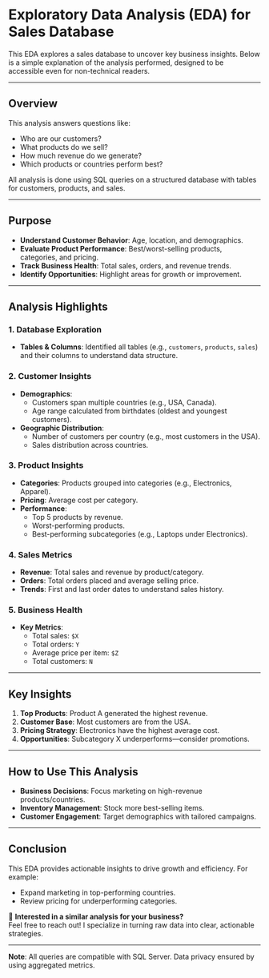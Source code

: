 # Exploratory Data Analysis (EDA) for Sales Database

This EDA explores a sales database to uncover key business insights. Below is a simple explanation of the analysis performed, designed to be accessible even for non-technical readers.

---

## **Overview**
This analysis answers questions like:  
- Who are our customers?  
- What products do we sell?  
- How much revenue do we generate?  
- Which products or countries perform best?  

All analysis is done using SQL queries on a structured database with tables for customers, products, and sales.

---

## **Purpose**
- **Understand Customer Behavior**: Age, location, and demographics.  
- **Evaluate Product Performance**: Best/worst-selling products, categories, and pricing.  
- **Track Business Health**: Total sales, orders, and revenue trends.  
- **Identify Opportunities**: Highlight areas for growth or improvement.

---

## **Analysis Highlights**

### **1. Database Exploration**
- **Tables & Columns**: Identified all tables (e.g., `customers`, `products`, `sales`) and their columns to understand data structure.

### **2. Customer Insights**
- **Demographics**:  
  - Customers span multiple countries (e.g., USA, Canada).  
  - Age range calculated from birthdates (oldest and youngest customers).  
- **Geographic Distribution**:  
  - Number of customers per country (e.g., most customers in the USA).  
  - Sales distribution across countries.

### **3. Product Insights**
- **Categories**: Products grouped into categories (e.g., Electronics, Apparel).  
- **Pricing**: Average cost per category.  
- **Performance**:  
  - Top 5 products by revenue.  
  - Worst-performing products.  
  - Best-performing subcategories (e.g., Laptops under Electronics).

### **4. Sales Metrics**
- **Revenue**: Total sales and revenue by product/category.  
- **Orders**: Total orders placed and average selling price.  
- **Trends**: First and last order dates to understand sales history.

### **5. Business Health**
- **Key Metrics**:  
  - Total sales: `$X`  
  - Total orders: `Y`  
  - Average price per item: `$Z`  
  - Total customers: `N`  

---

## **Key Insights**  
1. **Top Products**: Product A generated the highest revenue.  
2. **Customer Base**: Most customers are from the USA.  
3. **Pricing Strategy**: Electronics have the highest average cost.  
4. **Opportunities**: Subcategory X underperforms—consider promotions.  

---

## **How to Use This Analysis**  
- **Business Decisions**: Focus marketing on high-revenue products/countries.  
- **Inventory Management**: Stock more best-selling items.  
- **Customer Engagement**: Target demographics with tailored campaigns.  

---

## **Conclusion**  
This EDA provides actionable insights to drive growth and efficiency. For example:  
- Expand marketing in top-performing countries.  
- Review pricing for underperforming categories.  

🔗 **Interested in a similar analysis for your business?**  
Feel free to reach out! I specialize in turning raw data into clear, actionable strategies.

---

**Note**: All queries are compatible with SQL Server. Data privacy ensured by using aggregated metrics.  
